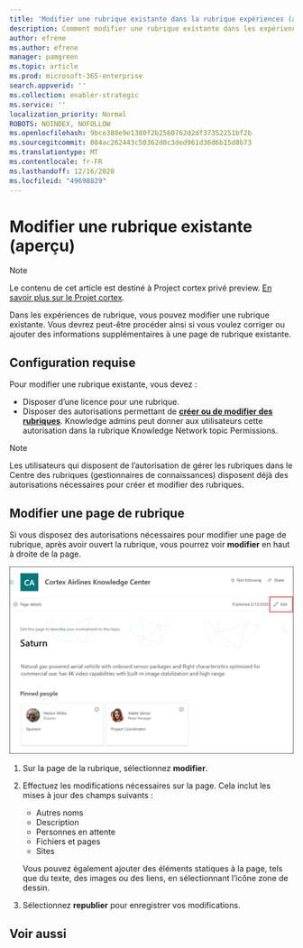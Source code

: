 ```yaml
---
title: 'Modifier une rubrique existante dans la rubrique expériences (aperçu) '
description: Comment modifier une rubrique existante dans les expériences.
author: efrene
ms.author: efrene
manager: pamgreen
ms.topic: article
ms.prod: microsoft-365-enterprise
search.appverid: ''
ms.collection: enabler-strategic
ms.service: ''
localization_priority: Normal
ROBOTS: NOINDEX, NOFOLLOW
ms.openlocfilehash: 9bce380e9e1380f2b2560762d2df37352251bf2b
ms.sourcegitcommit: 884ac262443c50362d0c3ded961d36d6b15d8b73
ms.translationtype: MT
ms.contentlocale: fr-FR
ms.lasthandoff: 12/16/2020
ms.locfileid: "49698829"
---
```

# <a name="edit-an-existing-topic-preview"></a>Modifier une rubrique existante (aperçu)

> [!Note] 
> Le contenu de cet article est destiné à Project cortex privé preview. [En savoir plus sur le Projet cortex](https://aka.ms/projectcortex).

Dans les expériences de rubrique, vous pouvez modifier une rubrique existante. Vous devrez peut-être procéder ainsi si vous voulez corriger ou ajouter des informations supplémentaires à une page de rubrique existante. 

## <a name="requirements"></a>Configuration requise

Pour modifier une rubrique existante, vous devez :
- Disposer d’une licence pour une rubrique.
- Disposer des autorisations permettant de [**créer ou de modifier des rubriques**](https://docs.microsoft.com/microsoft-365/knowledge/topic-experiences-user-permissions). Knowledge admins peut donner aux utilisateurs cette autorisation dans la rubrique Knowledge Network topic Permissions. 

> [!Note] 
> Les utilisateurs qui disposent de l’autorisation de gérer les rubriques dans le Centre des rubriques (gestionnaires de connaissances) disposent déjà des autorisations nécessaires pour créer et modifier des rubriques.

## <a name="edit-a-topic-page"></a>Modifier une page de rubrique

Si vous disposez des autorisations nécessaires pour modifier une page de rubrique, après avoir ouvert la rubrique, vous pourrez voir **modifier** en haut à droite de la page.

   ![Contrôle d’édition](../media/knowledge-management/topic-page-edit.png) </br> 

1. Sur la page de la rubrique, sélectionnez **modifier**.

2. Effectuez les modifications nécessaires sur la page. Cela inclut les mises à jour des champs suivants :

    -  Autres noms
    -  Description
    -  Personnes en attente
    -  Fichiers et pages
    -  Sites

    Vous pouvez également ajouter des éléments statiques à la page, tels que du texte, des images ou des liens, en sélectionnant l’icône zone de dessin.

3. Sélectionnez **republier** pour enregistrer vos modifications.


## <a name="see-also"></a>Voir aussi



  






